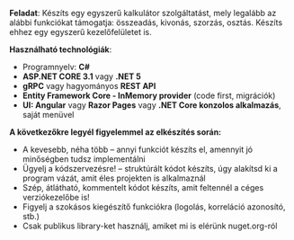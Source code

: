 **Feladat**: Készíts egy egyszerű kalkulátor szolgáltatást, mely legalább az alábbi funkciókat támogatja: összeadás, kivonás, szorzás, osztás. Készíts ehhez egy egyszerű kezelőfelületet is.

**Használható technológiák**:
  * Programnyelv: **C#**
  * **ASP.NET CORE 3.1** vagy **.NET 5**
  * **gRPC** vagy hagyományos **REST API**
  * **Entity Framework Core - InMemory provider** (code first, migrációk)
  * **UI: Angular** vagy **Razor Pages** vagy **.NET Core konzolos alkalmazás**, saját menüvel
 
**A következőkre legyél figyelemmel az elkészítés során:**
  * A kevesebb, néha több – annyi funkciót készíts el, amennyit jó minőségben tudsz implementálni
  * Ügyelj a kódszervezésre! – struktúrált kódot készíts, úgy alakítsd ki a program vázát, amit éles projekten is alkalmaznál
  * Szép, átlátható, kommentelt kódot készíts, amit feltennél a céges verziókezelőbe is!
  * Figyelj a szokásos kiegészítő funkciókra (logolás, korreláció azonosító, stb.)
  * Csak publikus library-ket használj, amiket mi is elérünk nuget.org-ról 